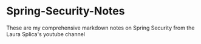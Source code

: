 # Spring-Security-Notes
These are my comprehensive markdown notes on Spring Security from the Laura Splica's youtube channel 
